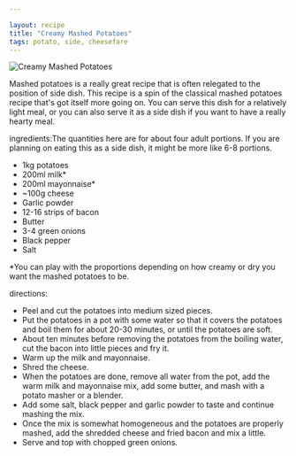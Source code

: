 ```yaml
---

layout: recipe
title: "Creamy Mashed Potatoes"
tags: potato, side, cheesefare
---
```


![Creamy Mashed Potatoes](/recipes/pix/creamy-mashed-potatoes.webp)

Mashed potatoes is a really great recipe that is often relegated to the position
of side dish. This recipe is a spin of the classical mashed potatoes recipe
that's got itself more going on. You can serve this dish for a relatively light
meal, or you can also serve it as a side dish if you want to have a really
hearty meal.

ingredients:The quantities here are for about four adult portions. If you are planning on
eating this as a side dish, it might be more like 6-8 portions.

- 1kg potatoes
- 200ml milk*
- 200ml mayonnaise*
- ~100g cheese
- Garlic powder
- 12-16 strips of bacon
- Butter
- 3-4 green onions
- Black pepper
- Salt

\*You can play with the proportions depending on how creamy or dry you want the
mashed potatoes to be.

directions:
- Peel and cut the potatoes into medium sized pieces.
- Put the potatoes in a pot with some water so that it covers the potatoes and boil them for about 20-30 minutes, or until the potatoes are soft.
- About ten minutes before removing the potatoes from the boiling water, cut the bacon into little pieces and fry it.
- Warm up the milk and mayonnaise.
- Shred the cheese.
- When the potatoes are done, remove all water from the pot, add the warm milk and mayonnaise mix, add some butter, and mash with a potato masher or a blender.
- Add some salt, black pepper and garlic powder to taste and continue mashing the mix.
- Once the mix is somewhat homogeneous and the potatoes are properly mashed, add the shredded cheese and fried bacon and mix a little.
- Serve and top with chopped green onions.
